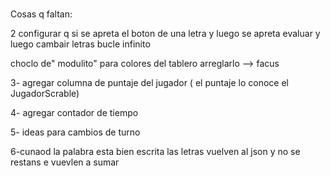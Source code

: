 # 
Cosas q faltan:

  2  configurar q si se apreta el boton  de una letra y luego se apreta evaluar y luego cambair letras  bucle infinito
  
  
  choclo de" modulito"  para colores del tablero arreglarlo --> facus
  
  3- agregar columna de puntaje del jugador ( el puntaje lo conoce el JugadorScrable)
  
  4- agregar contador de tiempo
  
  5-  ideas para cambios de turno 
  
  6-cunaod la palabra esta bien escrita  las letras vuelven al json y no se restans e vuevlen a sumar 
  
 
  
